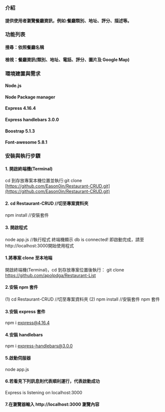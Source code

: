 ### 介紹
#### 提供使用者瀏覽餐廳資訊，例如:餐廳類別、地址、評分、描述等。

### 功能列表
#### 搜尋：依照餐廳名稱
#### 檢視：餐廳資訊(類別、地址、電話、評分、圖片及 Google Map)

### 環境建置與需求
#### Node.js
#### Node Package manager
#### Express 4.16.4
#### Express handlebars 3.0.0
#### Boostrap 5.1.3
#### Font-awesome 5.8.1

### 安裝與執行步驟

#### 1. 開啟終端機(Terminal)
cd 到存放專案本機位置並執行:git clone [https://github.com/Eason0in/Restaurant-CRUD.git](https://github.com/Eason0in/Restaurant-CRUD.git)
#### 2. cd Restaurant-CRUD //切至專案資料夾
npm install //安裝套件
#### 3. 開啟程式
node app.js //執行程式
終端機顯示 db is connected! 即啟動完成，請至http://localhost:3000開始使用程式


#### 1.將專案 clone 至本地端
開啟終端機(Terminal)，cd 到存放專案位置後執行：
git clone https://github.com/apolpdga/Restaurant-List

#### 2.安裝 npm 套件
(1) cd Restaurant-CRUD //切至專案資料夾
(2) npm install //安裝套件 npm 套件

#### 3.安裝 express 套件
npm i express@4.16.4

#### 4.安裝 handlebars
npm i express-handlebars@3.0.0

#### 5.啟動伺服器
node app.js

#### 6.若看見下列訊息則代表順利運行，代表啟動成功
Express is listening on localhost:3000

#### 7.在瀏覽器輸入 http://localhost:3000 瀏覽內容

